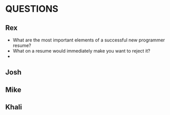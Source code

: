 # QUESTIONS

## Rex
- What are the most important elements of a successful new programmer resume?
- What on a resume would immediately make you want to reject it?
- 

## Josh


## Mike


## Khali
